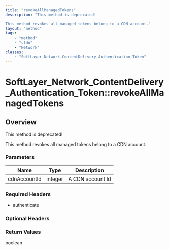 ```yaml
---
title: "revokeAllManagedTokens"
description: "This method is deprecated! 

This method revokes all managed tokens belong to a CDN account."
layout: "method"
tags:
    - "method"
    - "sldn"
    - "Network"
classes:
    - "SoftLayer_Network_ContentDelivery_Authentication_Token"
---
```

# SoftLayer_Network_ContentDelivery_Authentication_Token::revokeAllManagedTokens
## Overview 
This method is deprecated! 

This method revokes all managed tokens belong to a CDN account. 

### Parameters 
|Name | Type | Description |
| --- | --- | --- |
|cdnAccountId| integer| A CDN account Id|


### Required Headers
* authenticate

### Optional Headers

### Return Values
boolean

